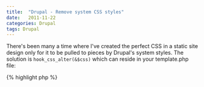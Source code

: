 ```yaml
---
title:  "Drupal - Remove system CSS styles"
date:   2011-11-22
categories: Drupal
tags: Drupal
---
```

There's been many a time where I've created the perfect CSS in a static site design only for it to be pulled to pieces by Drupal's system styles.
The solution is `hook_css_alter(&$css)` which can reside in your template.php file:

{% highlight php %}
<?php
function mytheme_css_alter(&$css) {
  // Remove defaults.css file.
  unset($css[drupal_get_path('module', 'system') . '/defaults.css']);
  unset($css[drupal_get_path('module', 'system') . '/system.css']);
  unset($css[drupal_get_path('module', 'system') . '/system.menus.css']);
  unset($css[drupal_get_path('module', 'system') . '/system.theme.css']);
  unset($css[drupal_get_path('module', 'user') . '/user.css']);
  // .. etc..
}
{% endhighlight %}

To find out which stylesheets need to be removed, use web-developer tools / firebug and check which css file the styles are coming from.

Note: this might be impossible if you have CSS aggregation enbaled
